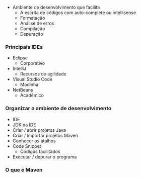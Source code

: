 - Ambiente de desenvolvimento que facilita
	- A escrita de códigos com auto-complete ou intellisense
	- Formatação
	- Análise de erros
	- Compilação
	- Depuração

### Principais IDEs
- Eclipse
	- Corporativo
- IntelliJ
	- Recursos de agilidade
- Visual Studio Code
	- Modinha
- NetBeans
	- Acadêmico

### Organizar o ambiente de desenvolvimento
- IDE
- JDK na IDE
- Criar / abrir projetos Java
- Criar / importar projetos Maven
- Conhecer os atalhos
- Code Snippet
	- Códigos facilitados
- Executar / depurar o programa

### O que é Maven
